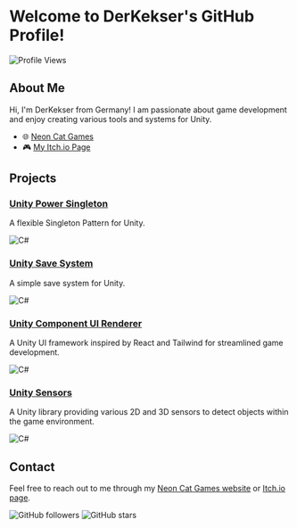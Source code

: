 # Welcome to DerKekser's GitHub Profile!

![Profile Views](https://komarev.com/ghpvc/?username=DerKekser&color=brightgreen)

## About Me

Hi, I'm DerKekser from Germany! I am passionate about game development and enjoy creating various tools and systems for Unity. 

- 🌐 [Neon Cat Games](https://neoncatgames.de/)
- 🎮 [My Itch.io Page](https://der-kekser.itch.io/)

## Projects

### [Unity Power Singleton](https://github.com/DerKekser/unity-power-singleton)
A flexible Singleton Pattern for Unity.

![C#](https://img.shields.io/badge/C%23-239120?style=flat-square&logo=c-sharp&logoColor=white)

### [Unity Save System](https://github.com/DerKekser/unity-save-system)
A simple save system for Unity.

![C#](https://img.shields.io/badge/C%23-239120?style=flat-square&logo=c-sharp&logoColor=white)

### [Unity Component UI Renderer](https://github.com/DerKekser/unity-component-ui-renderer)
A Unity UI framework inspired by React and Tailwind for streamlined game development.

![C#](https://img.shields.io/badge/C%23-239120?style=flat-square&logo=c-sharp&logoColor=white)

### [Unity Sensors](https://github.com/DerKekser/unity-sensors)
A Unity library providing various 2D and 3D sensors to detect objects within the game environment.

![C#](https://img.shields.io/badge/C%23-239120?style=flat-square&logo=c-sharp&logoColor=white)

## Contact

Feel free to reach out to me through my [Neon Cat Games website](https://neoncatgames.de/) or [Itch.io page](https://der-kekser.itch.io/).

![GitHub followers](https://img.shields.io/github/followers/DerKekser?style=social) ![GitHub stars](https://img.shields.io/github/stars/DerKekser?style=social)
